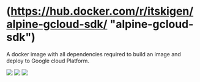 # (https://hub.docker.com/r/itskigen/alpine-gcloud-sdk/ "alpine-gcloud-sdk")
A docker image with all dependencies required to build an image and deploy to Google cloud Platform.

[![](https://images.microbadger.com/badges/image/itskigen/alpine-gcloud-sdk.svg)](https://microbadger.com/images/itskigen/alpine-gcloud-sdk "Get your own image badge on microbadger.com")
[![](https://images.microbadger.com/badges/version/itskigen/alpine-gcloud-sdk.svg)](https://microbadger.com/images/itskigen/alpine-gcloud-sdk "Get your own version badge on microbadger.com")
[![](https://images.microbadger.com/badges/commit/itskigen/alpine-gcloud-sdk.svg)](https://microbadger.com/images/itskigen/alpine-gcloud-sdk "Get your own commit badge on microbadger.com")
